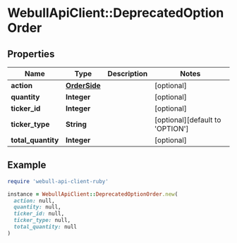 # WebullApiClient::DeprecatedOptionOrder

## Properties

| Name | Type | Description | Notes |
| ---- | ---- | ----------- | ----- |
| **action** | [**OrderSide**](OrderSide.md) |  | [optional] |
| **quantity** | **Integer** |  | [optional] |
| **ticker_id** | **Integer** |  | [optional] |
| **ticker_type** | **String** |  | [optional][default to &#39;OPTION&#39;] |
| **total_quantity** | **Integer** |  | [optional] |

## Example

```ruby
require 'webull-api-client-ruby'

instance = WebullApiClient::DeprecatedOptionOrder.new(
  action: null,
  quantity: null,
  ticker_id: null,
  ticker_type: null,
  total_quantity: null
)
```

